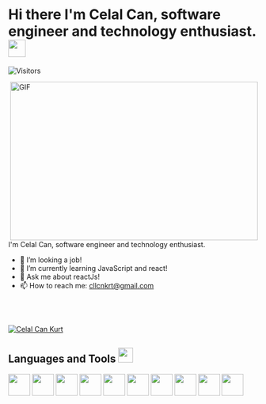 <h1 align="left">Hi there I'm Celal Can, software engineer and technology enthusiast. <img src = "https://raw.githubusercontent.com/MartinHeinz/MartinHeinz/master/wave.gif" width = 35px> </h1>

![Visitors](https://visitor-badge.glitch.me/badge?page_id=cllcnkrt.cllcnkrt)

<img align="right" alt="GIF" src="https://github.com/abhisheknaiidu/abhisheknaiidu/blob/master/code.gif?raw=true" width="500" height="320" />

<br/>

I'm Celal Can, software engineer and technology enthusiast.
<br/>


- :rocket: I’m looking a job!
- 🔭 I’m currently learning JavaScript and react!
- 💬 Ask me about reactJs!
- 📫 How to reach me: cllcnkrt@gmail.com

<br/>




<br/>

<br/>
<a href="https://github.com/cllcnkrt">
<img align="center" src="https://github-readme-stats.vercel.app/api?username=cllcnkrt&show_icons=true&theme=gotham&include_all_commits=true&count_private=true" alt="Celal Can Kurt" />
</a>


</p>
</div>

<h2 align='left''> Languages and Tools <img src = "https://media2.giphy.com/media/QssGEmpkyEOhBCb7e1/giphy.gif?cid=ecf05e47a0n3gi1bfqntqmob8g9aid1oyj2wr3ds3mg700bl&rid=giphy.gif" width = 30px> </h2>
<p align='left'>

<img width ='44px' align='center' src ='https://raw.githubusercontent.com/rahulbanerjee26/githubAboutMeGenerator/main/icons/html.svg'>  
<img width ='44px' align='center' src ='https://raw.githubusercontent.com/rahulbanerjee26/githubAboutMeGenerator/main/icons/css.svg'>
<img width ='44px' align='center' src ='https://raw.githubusercontent.com/rahulbanerjee26/githubAboutMeGenerator/main/icons/bootstrap.svg'>
<img width ='44px' align='center' src ='https://raw.githubusercontent.com/rahulbanerjee26/githubAboutMeGenerator/main/icons/sass.svg'>
<img width ='44px' align='center' src ='https://raw.githubusercontent.com/rahulbanerjee26/githubAboutMeGenerator/main/icons/javascript.svg'>         
<img width ='44px' align='center' src ='https://raw.githubusercontent.com/rahulbanerjee26/githubAboutMeGenerator/main/icons/reactjs.svg'>
<img width ='44px' align='center' src ='https://raw.githubusercontent.com/rahulbanerjee26/githubAboutMeGenerator/main/icons/nodejs.svg'>                   
<img width ='44px' align='center' src ='https://raw.githubusercontent.com/rahulbanerjee26/githubAboutMeGenerator/main/icons/firebase.svg'>  
<img width ='44px' align='center' src ='https://raw.githubusercontent.com/rahulbanerjee26/githubAboutMeGenerator/main/icons/git.svg'>
<img width ='44px' align='center' src ='https://raw.githubusercontent.com/rahulbanerjee26/githubAboutMeGenerator/main/icons/github.svg'>






<br>
</p>
<br>




